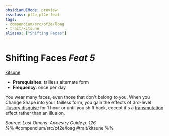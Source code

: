 ```yaml
---
obsidianUIMode: preview
cssclass: pf2e,pf2e-feat
tags:
- compendium/src/pf2e/loag
- trait/kitsune
aliases: ["Shifting Faces"]
---
```

# Shifting Faces  *Feat 5*  
[kitsune](kitsune-loag.md "Kitsune Ancestry & Heritage Trait")  

- **Prerequisites**: tailless alternate form
- **Frequency**: once per day

You wear many faces, even those that don't belong to you. When you Change Shape into your tailless form, you gain the effects of 3rd-level [illusory disguise](illusory-disguise.md) for 1 hour or until you shift back, except it's a [transmutation](transmutation.md "Transmutation School Trait") effect rather than an illusion.

*Source: Lost Omens: Ancestry Guide p. 126*  
%% #compendium/src/pf2e/loag #trait/kitsune %%